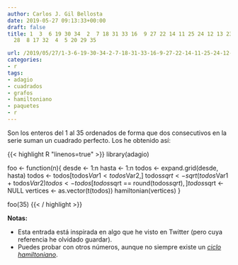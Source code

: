 ```yaml
---
author: Carlos J. Gil Bellosta
date: 2019-05-27 09:13:33+00:00
draft: false
title: 1  3  6 19 30 34  2  7 18 31 33 16  9 27 22 14 11 25 24 12 13 23 26 10 15 21
  28  8 17 32  4  5 20 29 35

url: /2019/05/27/1-3-6-19-30-34-2-7-18-31-33-16-9-27-22-14-11-25-24-12-13-23-26-10-15-21-28-8-17-32-4-5-20-29-35/
categories:
- r
tags:
- adagio
- cuadrados
- grafos
- hamiltoniano
- paquetes
- r
---
```


Son los enteros del 1 al 35 ordenados de forma que dos consecutivos en la serie suman un cuadrado perfecto. Los he obtenido así:

{{< highlight R "linenos=true" >}}
library(adagio)

foo <- function(n){
    desde <- 1:n
    hasta <- 1:n
    todos <- expand.grid(desde, hasta)
    todos <- todos[todos$Var1 < todos$Var2,]
    todos$sqrt <- sqrt(todos$Var1 + todos$Var2)
    todos <- todos[todos$sqrt == round(todos$sqrt),]
    todos$sqrt <- NULL
    vertices <- as.vector(t(todos))
    hamiltonian(vertices)
}

foo(35)
{{< / highlight >}}

**Notas:**

* Esta entrada está inspirada en algo que he visto en Twitter (pero cuya referencia he olvidado guardar).
* Puedes probar con otros números, aunque no siempre existe un _[ciclo hamiltoniano](https://en.wikipedia.org/wiki/Hamiltonian_path)_.

